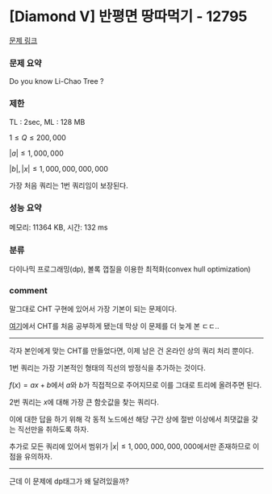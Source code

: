 
# [Diamond V] 반평면 땅따먹기 - 12795

[문제 링크](https://www.acmicpc.net/problem/12795)

### 문제 요약

<p> Do you know Li-Chao Tree ? </p>

### 제한

TL : 2sec, ML : 128 MB

$1 ≤ Q ≤ 200,000$

$|a| ≤ 1,000,000$

$|b|, |x| ≤ 1,000,000,000,000$

가장 처음 쿼리는 1번 쿼리임이 보장된다.

### 성능 요약

메모리: 11364 KB, 시간: 132 ms

### 분류

다이나믹 프로그래밍(dp), 볼록 껍질을 이용한 최적화(convex hull optimization)

### comment

말그대로 CHT 구현에 있어서 가장 기본이 되는 문제이다.

[여기](https://github.com/pill27211/Baekjoon/tree/main/Diamond/17526_Star%20Trek)에서 CHT를 처음 공부하게 됐는데 막상 이 문제를 더 늦게 본 ㄷㄷ..

-----------------------------------------------------------------------------------------------------------------------------------------------------------------------

각자 본인에게 맞는 CHT를 만들었다면, 이제 남은 건 온라인 상의 쿼리 처리 뿐이다.

1번 쿼리는 가장 기본적인 형태의 직선의 방정식을 추가하는 것이다. 

$f(x) = ax + b$에서 $a$와 $b$가 직접적으로 주어지므로 이를 그대로 트리에 올려주면 된다.

2번 쿼리는 $x$에 대해 가장 큰 함숫값을 찾는 쿼리다.

이에 대한 답을 하기 위해 각 동적 노드에선 해당 구간 상에 절반 이상에서 최댓값을 갖는 직선만을 취하도록 하자.

추가로 모든 쿼리에 있어서 범위가 $|x| ≤ 1,000,000,000,000$에서만 존재하므로 이 점을 유의하자.

-----------------------------------------------------------------------------------------------------------------------------------------------------------------------

근데 이 문제에 dp태그가 왜 달려있을까?
